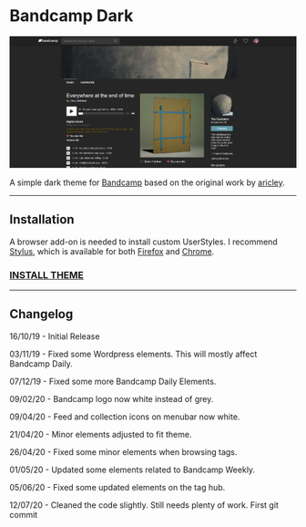 # Bandcamp Dark

![Screenshot](Screenshot1.png)

A simple dark theme for [Bandcamp](https://bandcamp.com) based on the original work by [aricley](https://userstyles.org/styles/150014/bandcamp-dark-theme-17-10).

---

## Installation

  A browser add-on is needed to install custom UserStyles.
  I recommend [Stylus](https://github.com/openstyles/stylus), which is available for both [Firefox](https://addons.mozilla.org/en-US/firefox/addon/styl-us/) and [Chrome](https://chrome.google.com/webstore/detail/stylus/clngdbkpkpeebahjckkjfobafhncgmne?hl).

  ### [INSTALL THEME](https://raw.githubusercontent.com/jasuthemes/userstyles/master/BandcampDark/BandcampDark.user.css)
  
---

## Changelog

16/10/19 - Initial Release

03/11/19 - Fixed some Wordpress elements. This will mostly affect Bandcamp Daily.

07/12/19 - Fixed some more Bandcamp Daily Elements.

09/02/20 - Bandcamp logo now white instead of grey.

09/04/20 - Feed and collection icons on menubar now white.

21/04/20 - Minor elements adjusted to fit theme.

26/04/20 - Fixed some minor elements when browsing tags.

01/05/20 - Updated some elements related to Bandcamp Weekly.

05/06/20 - Fixed some updated elements on the tag hub.

12/07/20 - Cleaned the code slightly. Still needs plenty of work. First git commit
